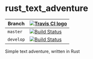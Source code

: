 # rust_text_adventure

Branch   |[![Travis CI logo](pics/TravisCI.png)](https://travis-ci.org)                                                                    
---------|------------------------------------------------------------------------------------------------------------------------------------------------------------
`master` |[![Build Status](https://travis-ci.org/richelbilderbeek/rust_text_adventure.svg?branch=master)](https://travis-ci.org/richelbilderbeek/rust_text_adventure) 
`develop`|[![Build Status](https://travis-ci.org/richelbilderbeek/rust_text_adventure.svg?branch=develop)](https://travis-ci.org/richelbilderbeek/rust_text_adventure)

Simple text adventure, written in Rust
